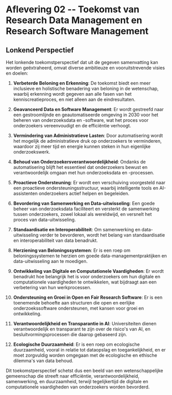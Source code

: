 # Aflevering 02 -- Toekomst van Research Data Management en Research Software Management

## Lonkend Perspectief


Het lonkende toekomstperspectief dat uit de gegeven samenvatting kan worden geëxtraheerd, omvat diverse ambitieuze en vooruitstrevende visies en doelen:

1. **Verbeterde Beloning en Erkenning**: De toekomst biedt een meer inclusieve en holistische benadering van beloning in de wetenschap, waarbij erkenning wordt gegeven aan alle fasen van het kenniscreatieproces, en niet alleen aan de eindresultaten.

2. **Geavanceerd Data en Software Management**: Er wordt gestreefd naar een gestroomlijnde en geautomatiseerde omgeving in 2030 voor het beheren van onderzoeksdata en -software, wat het proces voor onderzoekers vereenvoudigt en de efficiëntie verhoogt.

3. **Vermindering van Administratieve Lasten**: Door automatisering wordt het mogelijk de administratieve druk op onderzoekers te verminderen, waardoor zij meer tijd en energie kunnen steken in hun eigenlijke onderzoekswerk.

4. **Behoud van Onderzoekersverantwoordelijkheid**: Ondanks de automatisering blijft het essentieel dat onderzoekers bewust en verantwoordelijk omgaan met hun onderzoeksdata en -processen.

5. **Proactieve Ondersteuning**: Er wordt een verschuiving voorgesteld naar een proactieve ondersteuningsstructuur, waarbij intelligente tools en AI-assistenten onderzoekers actief helpen en begeleiden.

6. **Bevordering van Samenwerking en Data-uitwisseling**: Een goede beheer van onderzoeksdata faciliteert en versterkt de samenwerking tussen onderzoekers, zowel lokaal als wereldwijd, en versnelt het proces van data-uitwisseling.

7. **Standaardisatie en Interoperabiliteit**: Om samenwerking en data-uitwisseling verder te bevorderen, wordt het belang van standaardisatie en interoperabiliteit van data benadrukt.

8. **Herziening van Beloningssystemen**: Er is een roep om beloningssystemen te herzien om goede data-managementpraktijken en data-uitwisseling aan te moedigen.

9. **Ontwikkeling van Digitale en Computationele Vaardigheden**: Er wordt benadrukt hoe belangrijk het is voor onderzoekers om hun digitale en computationele vaardigheden te ontwikkelen, wat bijdraagt aan een verbetering van hun werkprocessen.

10. **Ondersteuning en Groei in Open en Fair Research Software**: Er is een toenemende behoefte aan structuren die open en eerlijke onderzoekssoftware ondersteunen, met kansen voor groei en ontwikkeling.

11. **Verantwoordelijkheid en Transparantie in AI**: Universiteiten dienen verantwoordelijk en transparant te zijn over de risico's van AI, en besluitvormingsprocessen die daarop gebaseerd zijn.

12. **Ecologische Duurzaamheid**: Er is een roep om ecologische duurzaamheid, vooral in relatie tot dataopslag en toegankelijkheid, en er moet zorgvuldig worden omgegaan met de ecologische en ethische dilemma's van data behoud.

Dit toekomstperspectief schetst dus een beeld van een wetenschappelijke gemeenschap die streeft naar efficiëntie, verantwoordelijkheid, samenwerking, en duurzaamheid, terwijl tegelijkertijd de digitale en computationele vaardigheden van onderzoekers worden bevorderd.